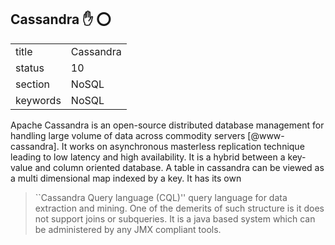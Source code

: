 ## Cassandra :hand: :o:

|          |               |
| -------- | ------------- |
| title    | Cassandra     | 
| status   | 10            |
| section  | NoSQL         |
| keywords | NoSQL         |



Apache Cassandra is an open-source distributed database management for
handling large volume of data across commodity
servers [@www-cassandra]. It works on asynchronous masterless
replication technique leading to low latency and high availability. It
is a hybrid between a key-value and column oriented database. A table
in cassandra can be viewed as a multi dimensional map indexed by a
key. It has its own

> ``Cassandra Query language (CQL)'' query language for data
> extraction and mining. One of the demerits of such structure is it
> does not support joins or subqueries. It is a java based system
> which can be administered by any JMX compliant tools.



